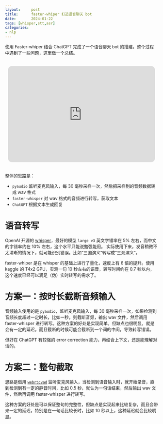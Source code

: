 ```yaml
---
layout:     post
title:      faster-whiper 打造语音聊天 bot
date:       2024-01-22
tags: [whisper,stt,asr]
categories: 
- nlp
---
```


使用 Faster-whiper 结合 ChatGPT 完成了一个语音聊天 bot 的搭建，整个过程中遇到了一些问题，这里做一个总结。

<style>
  .video-container {
    display: flex;
    justify-content: center;
    padding: 20px 10px;
  }

  iframe {
    width: 560px;
    height: 315px;
  }
</style>


<div class="video-container">
  <iframe
  width="560" 
  height="315"
  src="https://www.youtube.com/embed/8FQJ8_A6O28"
  title="YouTube video player" 
  frameborder="0"
  allow="accelerometer; autoplay; clipboard-write; encrypted-media; gyroscope; picture-in-picture; web-share" 
  allowfullscreen
  style="border-radius: 12px;"></iframe>
</div>

整体的思路是：
- `pyaudio` 监听麦克风输入，每 30 毫秒采样一次，然后把采样到的音频数据转成 wav 格式
- `faster-whisper` 对 wav 格式的音频进行转写，获取文本
- `ChatGPT` 根据文本生成回复

# 语音转写 
OpenAI 开源的 [whisper](https://github.com/openai/whisper)，最好的模型 `large v3` 英文字错率在 5% 左右，而中文的字错率约在 10% 左右，这个水平只能说勉强能用。 实际使用下来，发音稍微不太清晰的情况下，就可能识别错误。比如“三国演义”转写成“三观演义”。


faster-whiper 是在 whisper 的基础上进行了量化，速度上有 6 倍的提升。使用 kaggle 的 T4x2 GPU，实测一句 10 秒左右的语音，转写时间约在 0.7 秒以内，这个速度已经可以满足（伪）实时转写的需求了。

# 方案一：按时长截断音频输入 
音频输入使用的是 `pyaudio`，监听麦克风输入，每 30 毫秒采样一次，如果检测到音频长度超过一定时长，比如一秒，则截断音频，输出 wav 文件，然后调用 faster-whisper 进行转写。这种方案的好处是实现简单，但缺点也很明显，就是会有一定的延迟，而且截断的时候可能会截断到一个词的中间，导致转写错误。


但好在 ChatGPT 有较强的 error correction 能力，再结合上下文，还是能理解对话的。 

# 方案二：整句截取 
思路是借用 [`webrtcvad`](xxx) 监听麦克风输入，当检测到语音输入时，就开始录音，直到检测到有一定的静音时间，比如 0.5 秒，就认为一句话结束，然后输出 wav 文件，然后再调用 faster-whisper 进行转写。

这种方案的好处是可以保证整句的完整性，但缺点是实现起来比较复杂，而且会带来一定的延迟，特别是在一句话比较长时，比如 10 秒以上，这种延迟就会比较明显。





